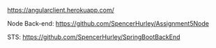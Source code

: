 https://angularclient.herokuapp.com/

Node Back-end:
https://github.com/SpencerHurley/Assignment5Node

STS:
https://github.com/SpencerHurley/SpringBootBackEnd
